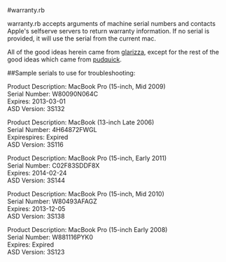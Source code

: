 #warranty.rb

warranty.rb accepts arguments of machine serial numbers and contacts Apple's selfserve servers to return warranty information. If no serial is provided, it will use the serial from the current mac.

All of the good ideas herein came from [glarizza][1], except for the rest of the good ideas which came from [pudquick][2].

##Sample serials to use for troubleshooting:

Product Description: MacBook Pro (15-inch, Mid 2009)  
Serial Number: W80090N064C  
Expires: 2013-03-01  
ASD Version: 3S132  

Product Description: MacBook (13-inch Late 2006)  
Serial Number: 4H64872FWGL  
Expirespires: Expired  
ASD Version: 3S116  

Product Description:	MacBook Pro (15-inch, Early 2011)  
Serial Number: C02F83SDDF8X  
Expires: 2014-02-24  
ASD Version: 3S144  

Product Description: MacBook Pro (15-inch, Mid 2010)  
Serial Number: W80493AFAGZ  
Expires: 2013-12-05  
ASD Version: 3S138  

Product Description:	MacBook Pro (15-inch Early 2008)  
Serial Number: W881116PYK0  
Expires: Expired  
ASD Version: 3S123  

[1]: https://github.com/glarizza/scripts/blob/master/ruby/warranty.rb "glarizza"
[2]: https://github.com/pudquick/pyMacWarranty/blob/master/getwarranty.py "pudquick"
